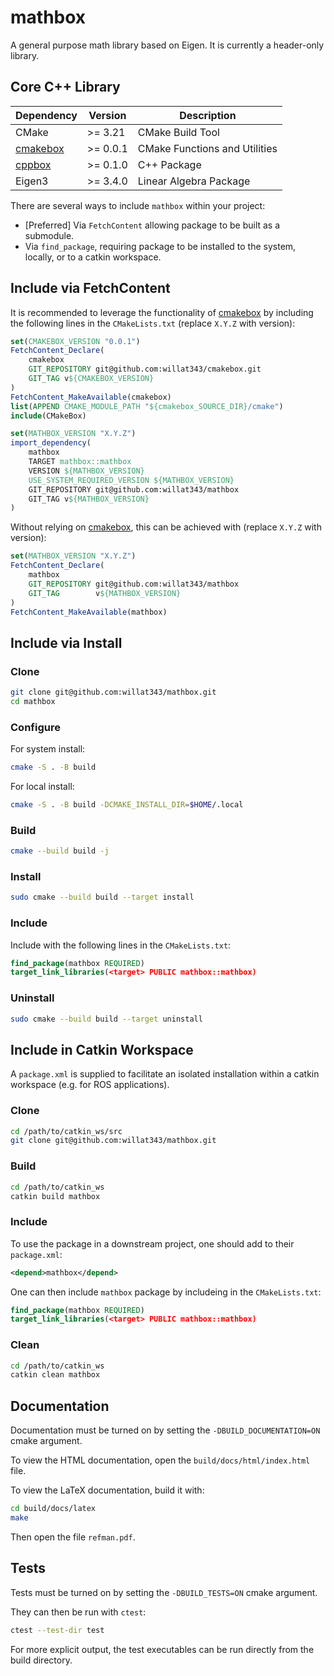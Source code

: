 # mathbox

A general purpose math library based on Eigen. It is currently a header-only library.

## Core C++ Library

| **Dependency** | **Version** | **Description** |
|----------------|-------------|-----------------|
| CMake | >= 3.21 | CMake Build Tool |
| [cmakebox](https://github.com/willat343/cmakebox) | >= 0.0.1 | CMake Functions and Utilities |
| [cppbox](https://github.com/willat343/cppbox) | >= 0.1.0 | C++ Package |
| Eigen3 | >= 3.4.0 | Linear Algebra Package |

There are several ways to include `mathbox` within your project:
- [Preferred] Via `FetchContent` allowing package to be built as a submodule.
- Via `find_package`, requiring package to be installed to the system, locally, or to a catkin workspace.

## Include via FetchContent

It is recommended to leverage the functionality of [cmakebox](https://github.com/willat343/cmakebox) by including the following lines in the `CMakeLists.txt` (replace `X.Y.Z` with version):
```CMake
set(CMAKEBOX_VERSION "0.0.1")
FetchContent_Declare(
    cmakebox
    GIT_REPOSITORY git@github.com:willat343/cmakebox.git
    GIT_TAG v${CMAKEBOX_VERSION}
)
FetchContent_MakeAvailable(cmakebox)
list(APPEND CMAKE_MODULE_PATH "${cmakebox_SOURCE_DIR}/cmake")
include(CMakeBox)

set(MATHBOX_VERSION "X.Y.Z")
import_dependency(
    mathbox
    TARGET mathbox::mathbox
    VERSION ${MATHBOX_VERSION}
    USE_SYSTEM_REQUIRED_VERSION ${MATHBOX_VERSION}
    GIT_REPOSITORY git@github.com:willat343/mathbox
    GIT_TAG v${MATHBOX_VERSION}
)
```

Without relying on [cmakebox](https://github.com/willat343/cmakebox), this can be achieved with (replace `X.Y.Z` with version):
```CMake
set(MATHBOX_VERSION "X.Y.Z")
FetchContent_Declare(
    mathbox
    GIT_REPOSITORY git@github.com:willat343/mathbox
    GIT_TAG        v${MATHBOX_VERSION}
)
FetchContent_MakeAvailable(mathbox)
```

## Include via Install

### Clone

```bash
git clone git@github.com:willat343/mathbox.git
cd mathbox
```

### Configure

For system install:
```bash
cmake -S . -B build
```

For local install:
```bash
cmake -S . -B build -DCMAKE_INSTALL_DIR=$HOME/.local
```

### Build

```bash
cmake --build build -j
```

### Install

```bash
sudo cmake --build build --target install
```

### Include

Include with the following lines in the `CMakeLists.txt`:
```CMake
find_package(mathbox REQUIRED)
target_link_libraries(<target> PUBLIC mathbox::mathbox)
```

### Uninstall

```bash
sudo cmake --build build --target uninstall
```

## Include in Catkin Workspace

A `package.xml` is supplied to facilitate an isolated installation within a catkin workspace (e.g. for ROS applications).

### Clone

```bash
cd /path/to/catkin_ws/src
git clone git@github.com:willat343/mathbox.git
```

### Build

```bash
cd /path/to/catkin_ws
catkin build mathbox
```

### Include

To use the package in a downstream project, one should add to their `package.xml`:
```xml
<depend>mathbox</depend>
```

One can then include `mathbox` package by includeing in the `CMakeLists.txt`:
```CMake
find_package(mathbox REQUIRED)
target_link_libraries(<target> PUBLIC mathbox::mathbox)
```

### Clean

```bash
cd /path/to/catkin_ws
catkin clean mathbox
```

## Documentation

Documentation must be turned on by setting the `-DBUILD_DOCUMENTATION=ON` cmake argument.

To view the HTML documentation, open the `build/docs/html/index.html` file.

To view the LaTeX documentation, build it with:
```bash
cd build/docs/latex
make
```
Then open the file `refman.pdf`.

## Tests

Tests must be turned on by setting the `-DBUILD_TESTS=ON` cmake argument.

They can then be run with `ctest`:
```bash
ctest --test-dir test
```

For more explicit output, the test executables can be run directly from the build directory.
